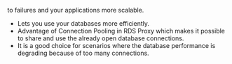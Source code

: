 to failures and your applications more scalable.
- Lets you use your databases more efficiently.
- Advantage of Connection Pooling in RDS Proxy which makes it possible to share and use the already open database connections.
- It is a good choice for scenarios where the database performance is degrading because of too many connections.